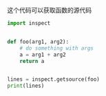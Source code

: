 这个代码可以获取函数的源代码

```python
import inspect


def foo(arg1, arg2):
    # do something with args
    a = arg1 + arg2
    return a


lines = inspect.getsource(foo)
print(lines)
```

